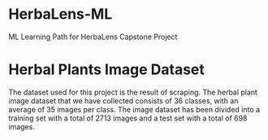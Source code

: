 # HerbaLens-ML
ML Learning Path for HerbaLens Capstone Project

# Herbal Plants Image Dataset
The dataset used for this project is the result of scraping. The herbal plant image dataset that we have collected consists of 36 classes, with an average of 35 images per class. The image dataset has been divided into a training set with a total of 2713 images and a test set with a total of 698 images.
